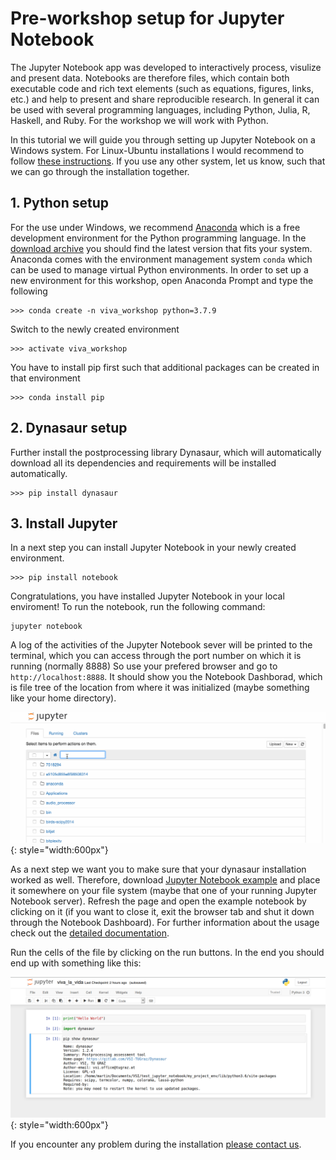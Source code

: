 # **Pre-workshop setup for Jupyter Notebook**

The Jupyter Notebook app was developed to interactively process, visulize and present data. Notebooks are therefore files, which contain both executable code and rich text elements (such as equations, figures, links, etc.) and help to present and share reproducible research.
In general it can be used with several programming languages, including Python, Julia, R, Haskell, and Ruby. For the workshop we will work with Python.

In this tutorial we will guide you through setting up Jupyter Notebook on a Windows system. 
For Linux-Ubuntu installations I would recommend to follow [these instructions](https://www.digitalocean.com/community/tutorials/how-to-set-up-jupyter-notebook-with-python-3-on-ubuntu-18-04). If you use any other system, let us know, such that we can go through the installation together.


## **1. Python setup** 

For the use under Windows, we recommend [Anaconda](https://www.anaconda.com/) which is a free development environment for the Python programming language. In the [download archive](https://www.anaconda.com/) you should find the latest version that fits your system.
Anaconda comes with the environment management system ```conda``` which can be used to manage virtual Python environments.
In order to set up a new environment for this workshop, open Anaconda Prompt and type the following

```
>>> conda create -n viva_workshop python=3.7.9
```

Switch to the newly created environment

```
>>> activate viva_workshop
```

You have to install pip first such that additional packages can be created in that environment

```
>>> conda install pip
```

## **2. Dynasaur setup**

Further install the postprocessing library Dynasaur, which will automatically download all its dependencies 
and requirements will be installed automatically.

```
>>> pip install dynasaur
```

## **3. Install Jupyter**

In a next step you can install Jupyter Notebook in your newly created environment. 

```
>>> pip install notebook
```

Congratulations, you have installed Jupyter Notebook in your local enviroment! 
To run the notebook, run the following command:

```
jupyter notebook
```

A log of the activities of the Jupyter Notebook sever will be printed to the terminal, 
which you can access through the port number on which it is running (normally 8888)
So use your prefered browser and go to ```http://localhost:8888```. It should show you 
the Notebook Dashborad, which is file tree of the location from where it was initialized 
(maybe something like your home directory). 

![JupyterNotebook](img/jupyter_notebook.gif){: style="width:600px"}



As a next step we want you to make sure that your dynasaur installation worked as well.
Therefore, download [Jupyter Notebook example](https://cloud.tugraz.at/index.php/s/Qz63xXRrGgzqQD5) 
and place it somewhere on your file system (maybe that one of your running Jupyter Notebook server).
Refresh the page and open the example notebook by clicking on it (if you want to close it, exit the browser 
tab and shut it down through the Notebook Dashboard). For further information about the usage check out the [detailed documentation](https://jupyter-notebook.readthedocs.io/en/stable/examples/Notebook/Notebook%20Basics.html).

Run the cells of the file by clicking on the run buttons. In the end you should end up with something like this:

![ExampleNotebook](img/example_notebook.png){: style="width:600px"}

If you encounter any problem during the installation [please contact us](0-3-online-workshop-info.md).

